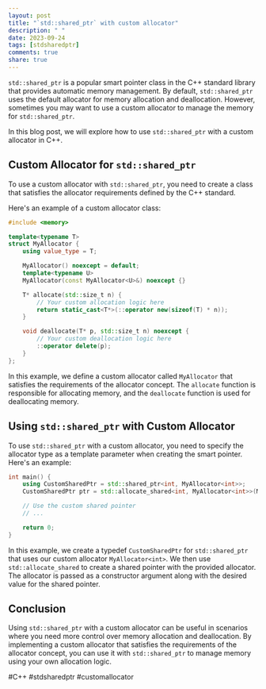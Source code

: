```yaml
---
layout: post
title: "`std::shared_ptr` with custom allocator"
description: " "
date: 2023-09-24
tags: [stdsharedptr]
comments: true
share: true
---
```


`std::shared_ptr` is a popular smart pointer class in the C++ standard library that provides automatic memory management. By default, `std::shared_ptr` uses the default allocator for memory allocation and deallocation. However, sometimes you may want to use a custom allocator to manage the memory for `std::shared_ptr`.

In this blog post, we will explore how to use `std::shared_ptr` with a custom allocator in C++.

## Custom Allocator for `std::shared_ptr`

To use a custom allocator with `std::shared_ptr`, you need to create a class that satisfies the allocator requirements defined by the C++ standard.

Here's an example of a custom allocator class:

```cpp
#include <memory>

template<typename T>
struct MyAllocator {
    using value_type = T;

    MyAllocator() noexcept = default;
    template<typename U>
    MyAllocator(const MyAllocator<U>&) noexcept {}

    T* allocate(std::size_t n) {
        // Your custom allocation logic here
        return static_cast<T*>(::operator new(sizeof(T) * n));
    }

    void deallocate(T* p, std::size_t n) noexcept {
        // Your custom deallocation logic here
        ::operator delete(p);
    }
};
```

In this example, we define a custom allocator called `MyAllocator` that satisfies the requirements of the allocator concept. The `allocate` function is responsible for allocating memory, and the `deallocate` function is used for deallocating memory.

## Using `std::shared_ptr` with Custom Allocator

To use `std::shared_ptr` with a custom allocator, you need to specify the allocator type as a template parameter when creating the smart pointer. Here's an example:

```cpp
int main() {
    using CustomSharedPtr = std::shared_ptr<int, MyAllocator<int>>;
    CustomSharedPtr ptr = std::allocate_shared<int, MyAllocator<int>>(MyAllocator<int>(), 42);

    // Use the custom shared pointer
    // ...

    return 0;
}
```

In this example, we create a typedef `CustomSharedPtr` for `std::shared_ptr` that uses our custom allocator `MyAllocator<int>`. We then use `std::allocate_shared` to create a shared pointer with the provided allocator. The allocator is passed as a constructor argument along with the desired value for the shared pointer.

## Conclusion

Using `std::shared_ptr` with a custom allocator can be useful in scenarios where you need more control over memory allocation and deallocation. By implementing a custom allocator that satisfies the requirements of the allocator concept, you can use it with `std::shared_ptr` to manage memory using your own allocation logic.

#C++ #stdsharedptr #customallocator